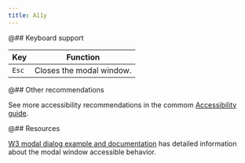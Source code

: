 ```yaml
---
title: A11y
---
```


@## Keyboard support

| Key   | Function                 |
| ----- | ------------------------ |
| `Esc` | Closes the modal window. |

@## Other recommendations

See more accessibility recommendations in the commom [Accessibility guide](/core-principles/a11y/).

@## Resources

[W3 modal dialog example and documentation](https://www.w3.org/TR/wai-aria-practices-1.1/examples/dialog-modal/dialog.html) has detailed information about the modal window accessible behavior.
